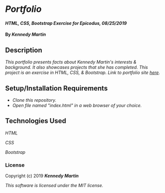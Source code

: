 # _Portfolio_

#### _HTML, CSS, Bootstrap Exercise for Epicodus, 08/25/2019_

#### By _**Kennedy Martin**_

## Description

_This portfolio presents facts about Kennedy Martin's interests & background. It also showcases projects that she has completed. This project is an exercise in HTML, CSS, & Bootstrap. Link to portfolio site [here](https://github.com/kennedymartin/portfolio)._

## Setup/Installation Requirements

* _Clone this repository._
* _Open file named "index.html" in a web browser of your choice._

## Technologies Used

_HTML_

_CSS_

_Bootstrap_

### License

Copyright (c) 2019 **_Kennedy Martin_**

*This software is licensed under the MIT license.*
